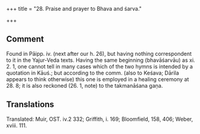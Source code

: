 +++
title = "28. Praise and prayer to Bhava and śarva."

+++
## Comment
Found in Pāipp. iv. (next after our h. 26), but having nothing correspondent to it in the Yajur-Veda texts. Having the same beginning (bhavāśarvāu) as xi. 2. 1, one cannot tell in many cases which of the two hymns is intended by a quotation in Kāuś.; but according to the comm. (also to Keśava; Dārila appears to think otherwise) this one is employed in a healing ceremony at 28. 8; it is also reckoned (26. 1, note) to the takmanāśana gaṇa.


## Translations
Translated: Muir, OST. iv.2 332; Griffith, i. 169; Bloomfield, 158, 406; Weber, xviii. 111.

